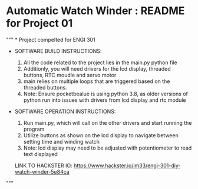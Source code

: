 <h1>
  Automatic Watch Winder : README for Project 01
</h1>
"""
* Project compelted for ENGI 301

* SOFTWARE BUILD INSTRUCTIONS:
    1. All the code related to the project lies in the main.py python file
    2. Additionly, you will need drivers for the lcd display, threaded buttons, RTC moudle and servo motor
    3. main relies on multiple loops that are triggered based on the threaded buttons.
    4. Note: Ensure pocketbealue is using python 3.8, as older versions of python run into issues with drivers from lcd display and rtc module
    
* SOFTWARE OPERATION INSTRUCTIONS:
    1. Run main.py, which will call on the other drivers and start running the program
    2. Utilize buttons as shown on the lcd display to navigate between setting time and winding watch
    3. Note: lcd display may need to be adjusted with potentiometer to read text displayed
 
  LINK TO HACKSTER IO: https://www.hackster.io/im33/engi-301-diy-watch-winder-5e84ca

"""
